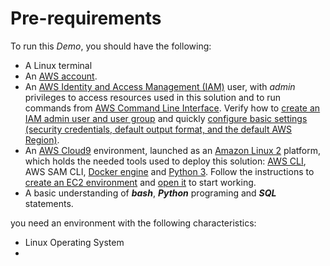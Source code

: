 # Pre-requirements

To run this *Demo*, you should have the following:
- A Linux terminal
- An <a href="https://portal.aws.amazon.com/gp/aws/developer/registration/index.html?nc2=h_ct&src=header_signup" target="_blank">AWS account</a>.
- An <a href="https://aws.amazon.com/iam/" target="_blank">AWS Identity and Access Management (IAM)</a> user, with *admin* privileges to access resources used in this solution and to run commands from <a href="https://docs.aws.amazon.com/cli/latest/userguide/cli-chap-welcome.html" target="_blank">AWS Command Line Interface</a>. Verify how to <a href="https://docs.aws.amazon.com/IAM/latest/UserGuide/getting-started_create-admin-group.html" target="_blank">create an IAM admin user and user group</a> and quickly <a href="https://docs.aws.amazon.com/cli/latest/userguide/cli-configure-quickstart.html" target="_blank">configure basic settings (security credentials, default output format, and the default AWS Region)</a>.
- An <a href="https://aws.amazon.com/cloud9/" target="_blank">AWS Cloud9</a> environment, launched as an <a href="https://docs.aws.amazon.com/AWSEC2/latest/UserGuide/AMIs.html#amazon-linux" target="_blank">Amazon Linux 2</a> platform, which holds the needed tools used to deploy this solution: <a href="https://aws.amazon.com/cli/" target="_blank">AWS CLI</a>, AWS SAM CLI, <a href="https://www.docker.com/" target="_blank">Docker engine</a> and <a href="https://www.python.org/downloads/" target="_blank">Python 3</a>. Follow the instructions to <a href="https://docs.aws.amazon.com/cloud9/latest/user-guide/create-environment-main.html#create-environment-console" target="_blank">create an EC2 environment</a> and <a href="https://docs.aws.amazon.com/cloud9/latest/user-guide/open-environment.html" target="_blank">open it</a> to start working.
- A basic understanding of ***bash***, ***Python*** programing and ***SQL*** statements.

you need an environment with the following characteristics:
- Linux Operating System
- 

